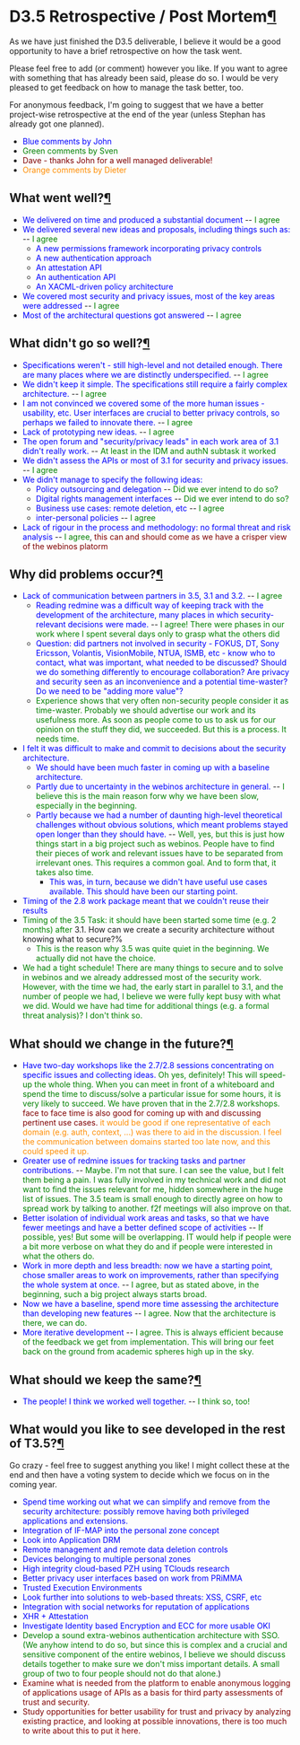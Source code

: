D3.5 Retrospective / Post Mortem[¶](#D35-Retrospective-Post-Mortem)
===================================================================

As we have just finished the D3.5 deliverable, I believe it would be a
good opportunity to have a brief retrospective on how the task went.

Please feel free to add (or comment) however you like. If you want to
agree with something that has already been said, please do so. I would
be very pleased to get feedback on how to manage the task better, too.

For anonymous feedback, I'm going to suggest that we have a better
project-wise retrospective at the end of the year (unless Stephan has
already got one planned).

-   <span style="color:blue;"> Blue comments by John</span>
-   <span style="color:green;"> Green comments by Sven</span>
-   <span style="color:maroon;"> Dave - thanks John for a well managed
    deliverable!</span>
-   <span style="color:darkOrange;"> Orange comments by Dieter</span>

What went well?[¶](#What-went-well)
-----------------------------------

-   <span style="color:blue;">We delivered on time and produced a
    substantial document</span> -- <span style="color:green;"> I
    agree</span>
-   <span style="color:blue;">We delivered several new ideas and
    proposals, including things such as:</span> -- <span
    style="color:green;"> I agree</span>
    -   <span style="color:blue;">A new permissions framework
        incorporating privacy controls</span>
    -   <span style="color:blue;">A new authentication approach</span>
    -   <span style="color:blue;">An attestation API</span>
    -   <span style="color:blue;">An authentication API</span>
    -   <span style="color:blue;">An XACML-driven policy
        architecture</span>
-   <span style="color:blue;">We covered most security and privacy
    issues, most of the key areas were addressed</span> -- <span
    style="color:green;"> I agree</span>
-   <span style="color:blue;">Most of the architectural questions got
    answered</span> -- <span style="color:green;"> I agree</span>

What didn't go so well?[¶](#What-didnt-go-so-well)
--------------------------------------------------

-   <span style="color:blue;"> Specifications weren't - still high-level
    and not detailed enough. There are many places where we are
    distinctly underspecified.</span> -- <span style="color:green;"> I
    agree</span>
-   <span style="color:blue;"> We didn't keep it simple. The
    specifications still require a fairly complex
    architecture.</span> -- <span style="color:green;"> I agree</span>
-   <span style="color:blue;"> I am not convinced we covered some of the
    more human issues - usability, etc. User interfaces are crucial to
    better privacy controls, so perhaps we failed to innovate
    there.</span> -- <span style="color:green;"> I agree</span>
-   <span style="color:blue;"> Lack of prototyping new ideas.</span> --
    <span style="color:green;"> I agree</span>
-   <span style="color:blue;"> The open forum and "security/privacy
    leads" in each work area of 3.1 didn't really work.</span> -- <span
    style="color:green;"> At least in the IDM and authN subtask it
    worked</span>
-   <span style="color:blue;"> We didn't assess the APIs or most of 3.1
    for security and privacy issues.</span> -- <span
    style="color:green;"> I agree</span>
-   <span style="color:blue;"> We didn't manage to specify the following
    ideas:</span>
    -   <span style="color:blue;"> Policy outsourcing and
        delegation</span> -- <span style="color:green;"> Did we ever
        intend to do so?</span>
    -   <span style="color:blue;"> Digital rights management
        interfaces</span> -- <span style="color:green;"> Did we ever
        intend to do so?</span>
    -   <span style="color:blue;"> Business use cases: remote deletion,
        etc</span> -- <span style="color:green;"> I agree</span>
    -   <span style="color:blue;"> inter-personal policies</span> --
        <span style="color:green;"> I agree</span>
-   <span style="color:blue;"> Lack of rigour in the process and
    methodology: no formal threat and risk analysis</span> -- <span
    style="color:green;"> I agree</span>, <span style="color:maroon;">
    this can and should come as we have a crisper view of the webinos
    platorm</span>

Why did problems occur?[¶](#Why-did-problems-occur)
---------------------------------------------------

-   <span style="color:blue;"> Lack of communication between partners in
    3.5, 3.1 and 3.2.</span> -- <span style="color:green;"> I
    agree</span>
    -   <span style="color:blue;"> Reading redmine was a difficult way
        of keeping track with the development of the architecture, many
        places in which security-relevant decisions were made.</span> --
        <span style="color:green;"> I agree! There were phases in our
        work where I spent several days only to grasp what the others
        did</span>
    -   <span style="color:blue;"> Question: did partners not involved
        in security - FOKUS, DT, Sony Ericsson, Volantis, VisionMobile,
        NTUA, ISMB, etc - know who to contact, what was important, what
        needed to be discussed? Should we do something differently to
        encourage collaboration? Are privacy and security seen as an
        inconvenience and a potential time-waster? Do we need to be
        "adding more value"?</span>
    -   <span style="color:green;"> Experience shows that very often
        non-security people consider it as time-waster. Probably we
        should advertise our work and its usefulness more. As soon as
        people come to us to ask us for our opinion on the stuff they
        did, we succeeded. But this is a process. It needs time.</span>
-   <span style="color:blue;"> I felt it was difficult to make and
    commit to decisions about the security architecture.</span>
    -   <span style="color:blue;"> We should have been much faster in
        coming up with a baseline architecture.</span>
    -   <span style="color:blue;"> Partly due to uncertainty in the
        webinos architecture in general.</span> -- <span
        style="color:green;"> I believe this is the main reason forw why
        we have been slow, especially in the beginning.</span>
    -   <span style="color:blue;"> Partly because we had a number of
        daunting high-level theoretical challenges without obvious
        solutions, which meant problems stayed open longer than they
        should have.</span> -- <span style="color:green;"> Well, yes,
        but this is just how things start in a big project such as
        webinos. People have to find their pieces of work and relevant
        issues have to be separated from irrelevant ones. This requires
        a common goal. And to form that, it takes also time.</span>
        -   <span style="color:blue;"> This was, in turn, because we
            didn't have useful use cases available. This should have
            been our starting point.</span>
-   <span style="color:blue;"> Timing of the 2.8 work package meant that
    we couldn't reuse their results</span>
-   <span style="color:green;"> Timing of the 3.5 Task: it should have
    been started some time (e.g. 2 months) after</span> 3.1. How can we
    create a security architecture without knowing what to secure?%
    -   <span style="color:green;"> This is the reason why 3.5 was quite
        quiet in the beginning. We actually did not have the
        choice.</span>
-   <span style="color:green;"> We had a tight schedule! There are many
    things to secure and to solve in webinos and we already addressed
    most of the security work. However, with the time we had, the early
    start in parallel to 3.1, and the number of people we had, I believe
    we were fully kept busy with what we did. Would we have had time for
    additional things (e.g. a formal threat analysis)? I don't think
    so.</span>

What should we change in the future?[¶](#What-should-we-change-in-the-future)
-----------------------------------------------------------------------------

-   <span style="color:blue;"> Have two-day workshops like the 2.7/2.8
    sessions concentrating on specific issues and collecting
    ideas.</span> <span style="color:green;"> Oh yes, definitely! This
    will speed-up the whole thing. When you can meet in front of a
    whiteboard and spend the time to discuss/solve a particular issue
    for some hours, it is very likely to succeed. We have proven that in
    the 2.7/2.8 workshops.</span> <span style="color:maroon;"> face to
    face time is also good for coming up with and discussing pertinent
    use cases.</span> <span style="color:darkOrange;">it would be good
    if one representative of each domain (e.g. auth, context, ...) was
    there to aid in the discussion. I feel the communication between
    domains started too late now, and this could speed it up.</span>
-   <span style="color:blue;"> Greater use of redmine issues for
    tracking tasks and partner contributions.</span> -- <span
    style="color:green;"> Maybe. I'm not that sure. I can see the value,
    but I felt them being a pain. I was fully involved in my technical
    work and did not want to find the issues relevant for me, hidden
    somewhere in the huge list of issues. The 3.5 team is small enough
    to directly agree on how to spread work by talking to another. f2f
    meetings will also improve on that.</span>
-   <span style="color:blue;"> Better isolation of individual work areas
    and tasks, so that we have fewer meetings and have a better defined
    scope of activities</span> -- <span style="color:green;"> If
    possible, yes! But some will be overlapping. IT would help if people
    were a bit more verbose on what they do and if people were
    interested in what the others do.</span>
-   <span style="color:blue;"> Work in more depth and less breadth: now
    we have a starting point, chose smaller areas to work on
    improvements, rather than specifying the whole system at
    once.</span> -- <span style="color:green;"> I agree, but as stated
    above, in the beginning, such a big project always starts
    broad.</span>
-   <span style="color:blue;"> Now we have a baseline, spend more time
    assessing the architecture than developing new features</span> --
    <span style="color:green;"> I agree. Now that the architecture is
    there, we can do.</span>
-   <span style="color:blue;"> More iterative development</span> --
    <span style="color:green;"> I agree. This is always efficient
    because of the feedback we get from implementation. This will bring
    our feet back on the ground from academic spheres high up in the
    sky.</span>

What should we keep the same?[¶](#What-should-we-keep-the-same)
---------------------------------------------------------------

-   <span style="color:blue;"> The people! I think we worked well
    together.</span> -- <span style="color:green;"> I think so,
    too!</span>

What would you like to see developed in the rest of T3.5?[¶](#What-would-you-like-to-see-developed-in-the-rest-of-T35)
----------------------------------------------------------------------------------------------------------------------

Go crazy - feel free to suggest anything you like! I might collect these
at the end and then have a voting system to decide which we focus on in
the coming year.

-   <span style="color:blue;"> Spend time working out what we can
    simplify and remove from the security architecture: possibly remove
    having both privileged applications and extensions.</span>
-   <span style="color:blue;"> Integration of IF-MAP into the personal
    zone concept</span>
-   <span style="color:blue;"> Look into Application DRM</span>
-   <span style="color:blue;"> Remote management and remote data
    deletion controls</span>
-   <span style="color:blue;"> Devices belonging to multiple personal
    zones</span>
-   <span style="color:blue;"> High integrity cloud-based PZH using
    TClouds research</span>
-   <span style="color:blue;"> Better privacy user interfaces based on
    work from PRiMMA</span>
-   <span style="color:blue;"> Trusted Execution Environments</span>
-   <span style="color:blue;"> Look further into solutions to web-based
    threats: XSS, CSRF, etc</span>
-   <span style="color:blue;"> Integration with social networks for
    reputation of applications</span>
-   <span style="color:blue;"> XHR + Attestation</span>
-   <span style="color:blue;"> Investigate Identity based Encryption and
    ECC for more usable OKI</span>
-   <span style="color:green;"> Develop a sound extra-webinos
    authentication architecture with SSO. (We anyhow intend to do so,
    but since this is complex and a crucial and sensitive component of
    the entire webinos, I believe we should discuss details together to
    make sure we don't miss important details. A small group of two to
    four people should not do that alone.</span>)
-   <span style="color:maroon;"> Examine what is needed from the
    platform to enable anonymous logging of applications usage of APIs
    as a basis for third party assessments of trust and security.</span>
-   <span style="color:maroon;"> Study opportunities for better
    usability for trust and privacy by analyzing existing practice, and
    looking at possible innovations, there is too much to write about
    this to put it here.</span>

